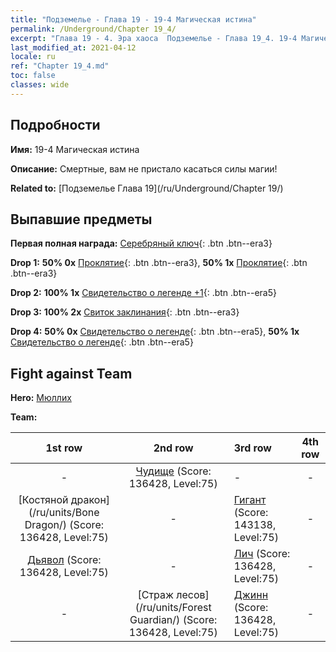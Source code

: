 ```yaml
---
title: "Подземелье - Глава 19 - 19-4 Магическая истина"
permalink: /Underground/Chapter 19_4/
excerpt: "Глава 19 - 4. Эра хаоса  Подземелье - Глава 19_4. 19-4 Магическая истина"
last_modified_at: 2021-04-12
locale: ru
ref: "Chapter 19_4.md"
toc: false
classes: wide
---
```


## Подробности

 **Имя:** 19-4 Магическая истина

 **Описание:** Смертные, вам не пристало касаться силы магии!

 **Related to:** [Подземелье Глава 19](/ru/Underground/Chapter 19/)

## Выпавшие предметы

 **Первая полная награда:** [Серебряный ключ](/ru/Items/con_693/){: .btn .btn--era3}

 **Drop 1:** **50% 0x** [Проклятие](/ru/Items/her_410/){: .btn .btn--era3}, **50% 1x** [Проклятие](/ru/Items/her_410/){: .btn .btn--era3}

 **Drop 2:** **100% 1x** [Свидетельство о легенде +1](/ru/Items/mat_74/){: .btn .btn--era5}

 **Drop 3:** **100% 2x** [Свиток заклинания](/ru/Items/con_694/){: .btn .btn--era3}

 **Drop 4:** **50% 0x** [Свидетельство о легенде](/ru/Items/mat_67/){: .btn .btn--era5}, **50% 1x** [Свидетельство о легенде](/ru/Items/mat_67/){: .btn .btn--era5}


## Fight against Team
 **Hero:** [Мюллих](/ru/heroes/Mullich/)

 **Team:**


  | 1st row | 2nd row | 3rd row | 4th row |
  |:----:|:----:|:----|:----:|
  | - | [Чудище](/ru/units/Behemoth/) (Score: 136428, Level:75)  | - | - |
  | [Костяной дракон](/ru/units/Bone Dragon/) (Score: 136428, Level:75)  | - | [Гигант](/ru/units/Giant/) (Score: 143138, Level:75)  | - |
  | [Дьявол](/ru/units/Devil/) (Score: 136428, Level:75)  | - | [Лич](/ru/units/Lich/) (Score: 136428, Level:75)  | - |
  | - | [Страж лесов](/ru/units/Forest Guardian/) (Score: 136428, Level:75)  | [Джинн](/ru/units/Genie/) (Score: 136428, Level:75)  | - |


